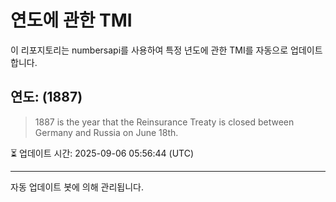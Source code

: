 
# 연도에 관한 TMI

이 리포지토리는 numbersapi를 사용하여 특정 년도에 관한 TMI를 자동으로 업데이트합니다.

## 연도: (1887)
> 1887 is the year that the Reinsurance Treaty is closed between Germany and Russia on June 18th.

⏳ 업데이트 시간: 2025-09-06 05:56:44 (UTC)

---
자동 업데이트 봇에 의해 관리됩니다.
